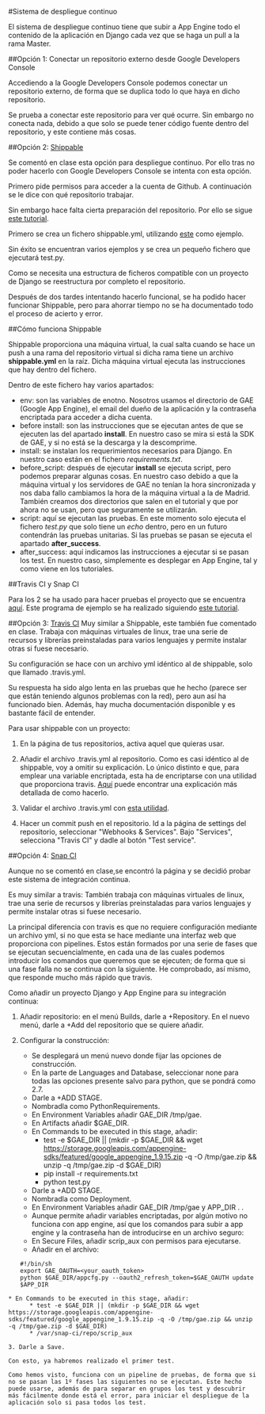 #Sistema de despliegue continuo

El sistema de despliegue continuo tiene que subir a App Engine todo el contenido de la aplicación en Django cada vez que se haga un pull a la rama Master.

##Opción 1: Conectar un repositorio externo desde Google Developers Console

Accediendo a la Google Developers Console podemos conectar un repositorio externo, de forma que se duplica todo lo que haya en dicho repositorio.

Se prueba a conectar este repositorio para ver qué ocurre. Sin embargo no conecta nada, debido a que solo se puede tener código fuente dentro del repositorio, y este contiene más cosas.

##Opción 2: [Shippable](https://www.shippable.com/)

Se comentó en clase esta opción para despliegue continuo. Por ello tras no poder hacerlo con Google Developers Console se intenta con esta opción.

Primero pide permisos para acceder a la cuenta de Github. A continuación se le dice con qué repositorio trabajar.

Sin embargo hace falta cierta preparación del repositorio. Por ello se sigue [este tutorial](http://docs.shippable.com/en/latest/start.html).

Primero se crea un fichero shippable.yml, utilizando [este](https://github.com/shippableSamples/sample-django-cloudsql-appengine/blob/master/shippable.yml) como ejemplo.

Sin éxito se encuentran varios ejemplos y se crea un pequeño fichero que ejecutará test.py.

Como se necesita una estructura de ficheros compatible con un proyecto de Django se reestructura por completo el repositorio.

Después de dos tardes intentando hacerlo funcional, se ha podido hacer funcionar Shippable, pero para ahorrar tiempo no se ha documentado todo el proceso de acierto y error.

##Cómo funciona Shippable

Shippable proporciona una máquina virtual, la cual salta cuando se hace un push a una rama del repositorio virtual si dicha rama tiene un archivo __shippable.yml__ en la raíz. Dicha máquina virtual ejecuta las instrucciones que hay dentro del fichero.

Dentro de este fichero hay varios apartados:

- env: son las variables de enotno. Nosotros usamos el directorio de GAE (Google App Engine), el email del dueño de la aplicación y la contraseña encriptada para acceder a dicha cuenta.
- before install: son las instrucciones que se ejecutan antes de que se ejecuten las del apartado __install__. En nuestro caso se mira si está la SDK de GAE, y si no está se la descarga y la descomprime.
- install: se instalan los requerimientos necesarios para Django. En nuestro caso están en el fichero _requirements.txt_.
- before_script: después de ejecutar __install__ se ejecuta script, pero podemos preparar algunas cosas. En nuestro caso debido a que la máquina virtual y los servidores de GAE no tenían la hora sincronizada y nos daba fallo cambiamos la hora de la máquina virtual a la de Madrid. También creamos dos directorios que salen en el tutorial y que por ahora no se usan, pero que seguramente se utilizarán.
- script: aquí se ejecutan las pruebas. En este momento solo ejecuta el fichero _test.py_ que solo tiene un _echo_ dentro, pero en un futuro contendrán las pruebas unitarias. Si las pruebas se pasan se ejecuta el apartado __after_success__.
- after_success: aquí indicamos las instrucciones a ejecutar si se pasan los test. En nuestro caso, simplemente es desplegar en App Engine, tal y como viene en los tutoriales. 


##Travis CI y Snap CI

Para los 2 se ha usado para hacer pruebas el proyecto que se encuentra [aquí](https://github.com/silt99/TestDjangoAE). Este programa de ejemplo se ha realizado siguiendo [este tutorial](http://django-appengine.com/post/37778427717/create-a-simple-guestbook-application).

##Opción 3: [Travis CI](https://travis-ci.org/)
Muy similar a Shippable, este también fue comentado en clase. Trabaja con máquinas virtuales de linux, trae una serie de recursos y librerías preinstaladas para varios lenguajes y permite instalar otras si fuese necesario.

Su configuración se hace con un archivo yml idéntico al de shippable, solo que llamado .travis.yml. 

Su respuesta ha sido algo lenta en las pruebas que he hecho (parece ser que están teniendo algunos problemas con la red), pero aun así ha funcionado bien. Además, hay mucha documentación disponible y es bastante fácil de entender.

Para usar shippable con un proyecto:

1. En la página de tus repositorios, activa aquel que quieras usar.
	
2. Añadir el archivo .travis.yml al repositorio. Como es casi idéntico al de shippable, voy a omitir su explicación. Lo único distinto e que, para emplear una variable encriptada, esta ha de encriptarse con una utilidad que proporciona travis. [Aquí](http://docs.travis-ci.com/user/encryption-keys/) puede encontrar una explicación más detallada de como hacerlo.
	
3. Validar el archivo .travis.yml con [esta utilidad](http://lint.travis-ci.org/).
	
4. Hacer un commit push en el repositorio. Id a la página de settings del repositorio, seleccionar "Webhooks & Services". Bajo "Services", selecciona "Travis CI" y dadle al botón "Test service".

##Opción 4: [Snap CI](https://snap-ci.com/)

Aunque no se comentó en clase,se encontró la página y se decidió probar este sistema de integración continua.

Es muy similar a travis: También trabaja con máquinas virtuales de linux, trae una serie de recursos y librerías preinstaladas para varios lenguajes y permite instalar otras si fuese necesario.

La principal diferencia con travis es que no requiere configuración mediante un archivo yml, si no que esta se hace mediante una interfaz web que proporciona con pipelines. Estos están formados por una serie de fases que se ejecutan secuencialmente, en cada una de las cuales podemos introducir los comandos que queremos que se ejecuten; de forma que si una fase falla no se continua con la siguiente.
He comprobado, así mismo, que responde mucho más rápido que travis.

Como añadir un proyecto Django y App Engine para su integración continua:

1. Añadir repositorio: en el menú Builds, darle a +Repository. En el nuevo menú, darle a +Add del repositorio que se quiere añadir.

2. Configurar la construcción:

	* Se desplegará un menú nuevo donde fijar las opciones de construcción. 
	* En la parte de Languages and Database, seleccionar none para todas las opciones presente salvo para python, que se pondrá como 2.7.
	* Darle a +ADD STAGE.
	* Nombradla como PythonRequirements.
	* En Environment Variables añadir GAE_DIR /tmp/gae.
	* En Artifacts añadir $GAE_DIR.
	* En Commands to be executed in this stage, añadir:
      * test -e $GAE_DIR || (mkdir -p $GAE_DIR && wget https://storage.googleapis.com/appengine-sdks/featured/google_appengine_1.9.15.zip -q -O /tmp/gae.zip && unzip -q /tmp/gae.zip -d $GAE_DIR)
	   * pip install -r requirements.txt
	   * python test.py
	* Darle a +ADD STAGE.
	* Nombradla como Deployment.
	* En Environment Variables añadir GAE_DIR /tmp/gae y APP_DIR . .
	* Aunque permite añadir variables encriptadas, por algún motivo no funciona con app engine, así que los comandos para subir a app engine y la contraseña han de introducirse en un archivo seguro:
	* En Secure Files, añadir scrip_aux con permisos para ejecutarse.
	* Añadir en el archivo:
	```
	#!/bin/sh
	export GAE_OAUTH=<your_oauth_token>
	python $GAE_DIR/appcfg.py --oauth2_refresh_token=$GAE_OAUTH update $APP_DIR
  ```
  * En Commands to be executed in this stage, añadir: 
	    * test -e $GAE_DIR || (mkdir -p $GAE_DIR && wget https://storage.googleapis.com/appengine-sdks/featured/google_appengine_1.9.15.zip -q -O /tmp/gae.zip && unzip -q /tmp/gae.zip -d $GAE_DIR)
	    * /var/snap-ci/repo/scrip_aux

3. Darle a Save.

Con esto, ya habremos realizado el primer test.
	
Como hemos visto, funciona con un pipeline de pruebas, de forma que si no se pasan las 1º fases las siguientes no se ejecutan. Este hecho puede usarse, además de para separar en grupos los test y descubrir más fácilmente donde está el error, para iniciar el despliegue de la aplicación solo si pasa todos los test.
